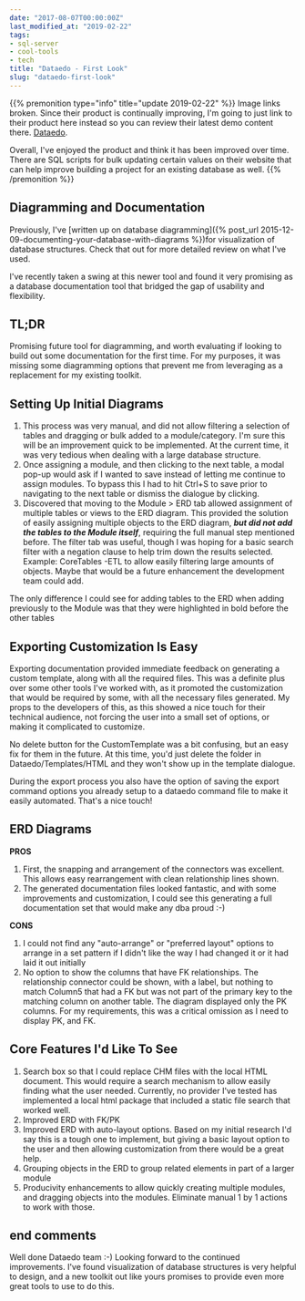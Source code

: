 ```yaml
---
date: "2017-08-07T00:00:00Z"
last_modified_at: "2019-02-22"
tags:
- sql-server
- cool-tools
- tech
title: "Dataedo - First Look"
slug: "dataedo-first-look"
---
```


{{% premonition type="info" title="update 2019-02-22" %}}
Image links broken. Since their product is continually improving, I'm going to just link to their product here instead so you can review their latest demo content there. [Dataedo](http://bit.ly/2U1OkgV).

Overall, I've enjoyed the product and think it has been improved over time. There are SQL scripts for bulk updating certain values on their website that can help improve building a project for an existing database as well.
{{% /premonition %}}


## Diagramming and Documentation

Previously, I've [written up on database diagramming]({% post_url 2015-12-09-documenting-your-database-with-diagrams %})for visualization of database structures. Check that out for more detailed review on what I've used.

I've recently taken a swing at this newer tool and found it very promising as a database documentation tool that bridged the gap of usability and flexibility.

## TL;DR

Promising future tool for diagramming, and worth evaluating if looking to build out some documentation for the first time. For my purposes, it was missing some diagramming options that prevent me from leveraging as a replacement for my existing toolkit.

## Setting Up Initial Diagrams

1.  This process was very manual, and did not allow filtering a selection of tables and dragging or bulk added to a module/category. I'm sure this will be an improvement quick to be implemented. At the current time, it was very tedious when dealing with a large database structure.
2.  Once assigning a module, and then clicking to the next table, a modal pop-up would ask if I wanted to save instead of letting me continue to assign modules. To bypass this I had to hit Ctrl+S to save prior to navigating to the next table or dismiss the dialogue by clicking.
3.  Discovered that moving to the Module > ERD tab allowed assignment of multiple tables or views to the ERD diagram. This provided the solution of easily assigning multiple objects to the ERD diagram, **_but did not add the tables to the Module itself_**, requiring the full manual step mentioned before. The filter tab was useful, though I was hoping for a basic search filter with a negation clause to help trim down the results selected. Example: CoreTables -ETL to allow easily filtering large amounts of objects. Maybe that would be a future enhancement the development team could add.

The only difference I could see for adding tables to the ERD when adding previously to the Module was that they were highlighted in bold before the other tables

## Exporting Customization Is Easy

Exporting documentation provided immediate feedback on generating a custom template, along with all the required files. This was a definite plus over some other tools I've worked with, as it promoted the customization that would be required by some, with all the necessary files generated. My props to the developers of this, as this showed a nice touch for their technical audience, not forcing the user into a small set of options, or making it complicated to customize.

No delete button for the CustomTemplate was a bit confusing, but an easy fix for them in the future. At this time, you'd just delete the folder in Dataedo/Templates/HTML and they won't show up in the template dialogue.

During the export process you also have the option of saving the export command options you already setup to a dataedo command file to make it easily automated. That's a nice touch!

## ERD Diagrams

**PROS**

1.  First, the snapping and arrangement of the connectors was excellent. This allows easy rearrangement with clean relationship lines shown.
2.  The generated documentation files looked fantastic, and with some improvements and customization, I could see this generating a full documentation set that would make any dba proud :-)

**CONS**

1.  I could not find any "auto-arrange" or "preferred layout" options to arrange in a set pattern if I didn't like the way I had changed it or it had laid it out initially
2.  No option to show the columns that have FK relationships. The relationship connector could be shown, with a label, but nothing to match Column5 that had a FK but was not part of the primary key to the matching column on another table. The diagram displayed only the PK columns. For my requirements, this was a critical omission as I need to display PK, and FK.

## Core Features I'd Like To See

1.  Search box so that I could replace CHM files with the local HTML document. This would require a search mechanism to allow easily finding what the user needed. Currently, no provider I've tested has implemented a local html package that included a static file search that worked well.
2.  Improved ERD with FK/PK
3.  Improved ERD with auto-layout options. Based on my initial research I'd say this is a tough one to implement, but giving a basic layout option to the user and then allowing customization from there would be a great help.
4.  Grouping objects in the ERD to group related elements in part of a larger module
5.  Producivity enhancements to allow quickly creating multiple modules, and dragging objects into the modules. Eliminate manual 1 by 1 actions to work with those.

## end comments

Well done Dataedo team :-) Looking forward to the continued improvements. I've found visualization of database structures is very helpful to design, and a new toolkit out like yours promises to provide even more great tools to use to do this.
